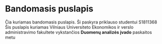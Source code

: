 # Bandomasis puslapis

Čia kuriamas bandomasis puslapis. Ši paskyra priklauso studentui S1811368
Šis puslapis kuriamas Vilniaus Universiteto Ekonomikos ir verslo administravimo fakultete vykstančios **Duomenų analizės įvado** paskaitos metu